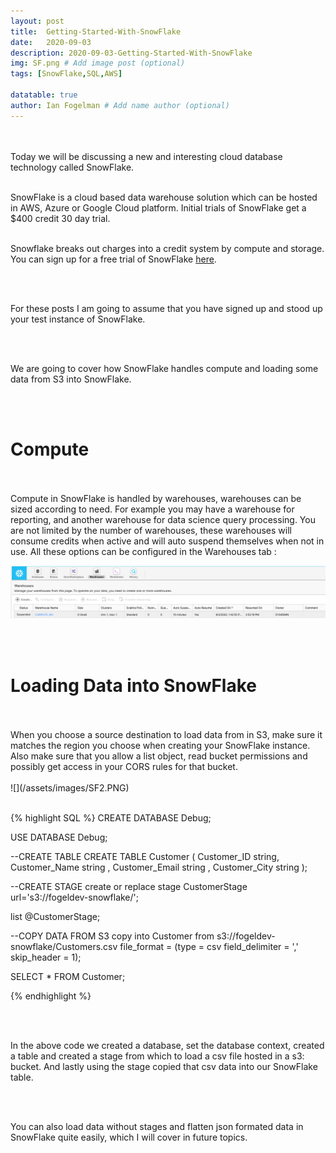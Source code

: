 ```yaml
---
layout: post
title:  Getting-Started-With-SnowFlake
date:   2020-09-03
description: 2020-09-03-Getting-Started-With-SnowFlake
img: SF.png # Add image post (optional)
tags: [SnowFlake,SQL,AWS]

datatable: true
author: Ian Fogelman # Add name author (optional)
---
```


<meta property="og:title" content="Getting Started With SnowFlake">
<meta property="og:description" content="A blog by Ian Fogelman.">
<meta property="og:image" content="https://repository-images.githubusercontent.com/190807493/a3610e80-bed1-11e9-87ac-2a4f0aa3b2ee">
<meta property="og:url" content="https://repository-images.githubusercontent.com/190807493/a3610e80-bed1-11e9-87ac-2a4f0aa3b2ee">

<br>
<br>
Today we will be discussing a new and interesting cloud database technology called SnowFlake.
<br>
<br>

SnowFlake is a cloud based data warehouse solution which can be hosted in AWS, Azure or Google Cloud platform.
Initial trials of SnowFlake get a $400 credit 30 day trial.
<br>
<br>

Snowflake breaks out charges into a credit system by compute and storage.
You can sign up for a free trial of SnowFlake <a href="https://trial.snowflake.com/" target="_blank">here</a>. 

<br>
<br>

For these posts I am going to assume that you have signed up and stood up your test instance of SnowFlake.

<br>
<br>

We are going to cover how SnowFlake handles compute and loading some data from S3 into SnowFlake.

<br>
<br>
<h1>Compute</h1>
<br>
<br>
Compute in SnowFlake is handled by warehouses, warehouses can be sized according to need. For example you may have a warehouse for reporting, and another warehouse for data science query processing. You are not limited by the number of warehouses, these warehouses will consume credits when active and will auto suspend themselves when not in use. All these options can be configured in the Warehouses tab :

![](/assets/images/SF1.PNG)

<br>
<br>
<h1>Loading Data into SnowFlake</h1>
<br>
<br>
When you choose a source destination to load data from in S3, make sure it matches the region you choose when creating your SnowFlake instance.
Also make sure that you allow a list object, read bucket permissions and possibly get access in your CORS rules for that bucket.
<br>
<br>
![](/assets/images/SF2.PNG)
<br>
<br>


{% highlight SQL %} 
CREATE DATABASE Debug;

USE DATABASE Debug;

--CREATE TABLE
CREATE TABLE Customer (
  Customer_ID string,
  Customer_Name string ,
  Customer_Email string ,
  Customer_City string 
  );
  
--CREATE STAGE
create or replace stage CustomerStage url='s3://fogeldev-snowflake/';

list @CustomerStage;

--COPY DATA FROM S3
copy into Customer
  from s3://fogeldev-snowflake/Customers.csv
  file_format = (type = csv field_delimiter = ',' skip_header = 1);
  
SELECT * FROM Customer;

{% endhighlight %}


<br>
<br>

In the above code we created a database, set the database context, created a table and created a stage from which to load a csv file hosted in a s3: bucket. And lastly using the stage copied that csv data into our SnowFlake table.

<br>
<br>

You can also load data without stages and flatten json formated data in SnowFlake quite easily, which I will cover in future topics.

